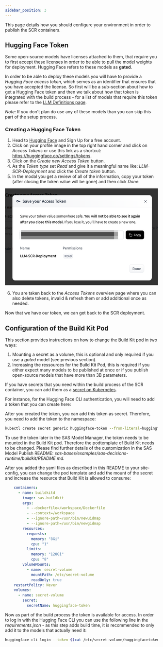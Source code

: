 ```yaml
---
sidebar_position: 3
---
```


This page details how you should configure your environment in order to publish the SCR containers.

## Hugging Face Token

Some open-source models have licenses attached to them, that require you to first accept these licenses in order to be able to pull the model weights for deployment. Hugging Face refers to these models as **gated**.

In order to be able to deploy these models you will have to provide a *Hugging Face access token*, which serves as an identifier that ensures that you have accepted the license. So first will be a sub-section about how to get a Hugging Face token and then we talk about how that token is integrated with the build process - for a list of models that require this token please refer to the [LLM Definitions page](LLM-Definitions.md).

*Note:* If you don't plan do use any of these models than you can skip this part of the setup process.

### Creating a Hugging Face Token

1.   Head to [Hugging Face](huggingface.co) and Sign Up for a free account.
2.   Click on your profile image in the top right hand corner and click on *Access Tokens* or use this link as a shortcut: https://huggingface.co/settings/tokens.
3.   Click on the *Create new Access Token* button.
4.   As the *Token type* set *Read* and give it a meaningful name like: *LLM-SCR-Deployment* and click the *Create token* button.
5.   In the modal you get a review of all of the information, copy your token (after closing the token value will be gone) and then click *Done*:

![Hugging Face Token](../../static/Hugging-Face-Token.png)

6.   You are taken back to the *Access Tokens* overview page where you can also delete tokens, invalid & refresh them or add additional once as needed.

Now that we have our token, we can get back to the SCR deployment.

## Configuration of the Build Kit Pod

This section provides instructions on how to change the Build Kit pod in two ways:
1. Mounting a secret as a volume, this is optional and only required if you use a *gated* model (see previous section).
2. Increasing the ressources for the Build Kit Pod, this is required if you either expect many models to be published at once or if you publish open-source models that have more than 3B parameters.

If you have secrets that you need within the build process of the SCR container, you can add them as a [secret on Kubernetes](https://kubernetes.io/docs/concepts/configuration/secret/).

For instance, for the Hugging Face CLI authentication, you will need to add a token that you can create here: 

After you created the token, you can add this token as secret. Therefore, you need to add the token to the namespace:

```bash
kubectl create secret generic huggingface-token --from-literal=huggingfacetoken='*yourToken*' -n *yourSASNamespace*
```

To use the token later in the SAS Model Manager, the token needs to be mounted in the Build Kit pod. Therefore the podtemplate of Build Kit needs to be changed. Please find further details of the customization in the SAS Model Publish README: *sas-bases/examples/sas-decisions-runtime/buildkit/README.md*.

After you added the yaml files as described in this README to your site-config, you can change the pod template and add the mount of the secret and increase the resource that Build Kit is allowed to consume:

```yaml
    containers:
      - name: buildkitd
        image: sas-buildkit
        args:
          - --dockerfile=/workspace/Dockerfile
          - --context=/workspace
          - --ignore-path=/usr/bin/newuidmap
          - --ignore-path=/usr/bin/newgidmap
        resources:
          requests:
            memory: "8Gi"
            cpu: "1"
          limits:
            memory: "128Gi"
            cpu: "8"
        volumeMounts: 
          - name: secret-volume
            mountPath: /etc/secret-volume
            readOnly: true
    restartPolicy: Never
    volumes:
      - name: secret-volume
        secret:
          secretName: huggingface-token
```

Now as part of the build process the token is available for access. In order to log in with the Hugging Face CLI you can use the following line in the *requirements.json* - as this step adds build time, it is recommended to only add it to the models that actually need it:
```bash
huggingface-cli login --token $(cat /etc/secret-volume/huggingfacetoken) 
```
